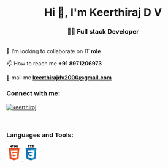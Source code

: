 <h1 align="center"> Hi 👋, I'm  Keerthiraj D V </h1>

<h3 align="center"> 👩‍💻 Full stack Developer </h3>

<br> 💞️ I’m looking to collaborate on <strong> IT role </strong> 

📫 How to reach me <strong> +91 8971206973 </strong> 

📧 mail me <strong> keerthirajdv2000@gmail.com </strong>
<br />
<h3 align="left">Connect with me:</h3>
<p align="left">
<a href="https://https://www.linkedin.com/in/keerthiraj2000/" target="blank"><img align="center" src="https://raw.githubusercontent.com/rahuldkjain/github-profile-readme-generator/master/src/images/icons/Social/linked-in-alt.svg" alt="keerthiraj" height="30" width="40" /></a>
</p>
<br />
<h3 align="left">Languages and Tools:</h3>
<p align="left">  <a href="https://www.w3.org/html/" target="_blank" rel="noreferrer"> <img src="https://raw.githubusercontent.com/devicons/devicon/master/icons/html5/html5-original-wordmark.svg" alt="html5" width="40" height="40"/> </a> <a href="https://www.w3schools.com/css/" target="_blank" rel="noreferrer">  <img src="https://raw.githubusercontent.com/devicons/devicon/master/icons/css3/css3-original-wordmark.svg" alt="css3" width="40" height="40"/> </a> 
